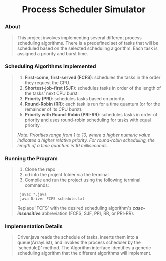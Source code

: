 # <p align="center">Process Scheduler Simulator</p>

### About
> This project involves implementing several different process scheduling algorithms. There is a predefined set of tasks that will be scheduled based on the selected scheduling algorithm. Each task is assigned a priority and burst time.

### Scheduling Algorithms Implemented 
> 1. **First-come, first-served (FCFS)**: schedules the tasks in the order they request the CPU.
> 2. **Shortest-job-first (SJF)**: schedules tasks in order of the length of the tasks' next CPU burst.
> 3. **Priority (PRI)**: schedules tasks based on priority.
> 4. **Round-Robin (RR)**: each task is run for a time quantum (or for the remainder of its CPU burst).
> 5. **Priority with Round-Robin (PRI-RR)**: schedules tasks in order of priority and uses round-robin scheduling for tasks with equal priority.
>
> *Note: Priorities range from 1 to 10, where a higher numeric value indicates a higher relative priority. For round-robin scheduling, the length of a time quantum is 10 milliseconds.*

### Running the Program
> 1. Clone the repo
> 2. cd into the project folder via the terminal
> 3. Compile and run the project using the following terminal commands:
>  ```
>   javac *.java
>   java Driver FCFS schedule.txt
>   ```
>
> Replace 'FCFS' with the desired scheduling algorithm's ***case-insensitive*** abbreviation (FCFS, SJF, PRI, RR, or PRI-RR).

### Implementation Details
> Driver.java reads the schedule of tasks, inserts them into a queue(ArrayList), and invokes the process scheduler by the 'schedule()' method. The Algorithm interface identifies a generic scheduling algorithm that the different algorithms will implement. 
